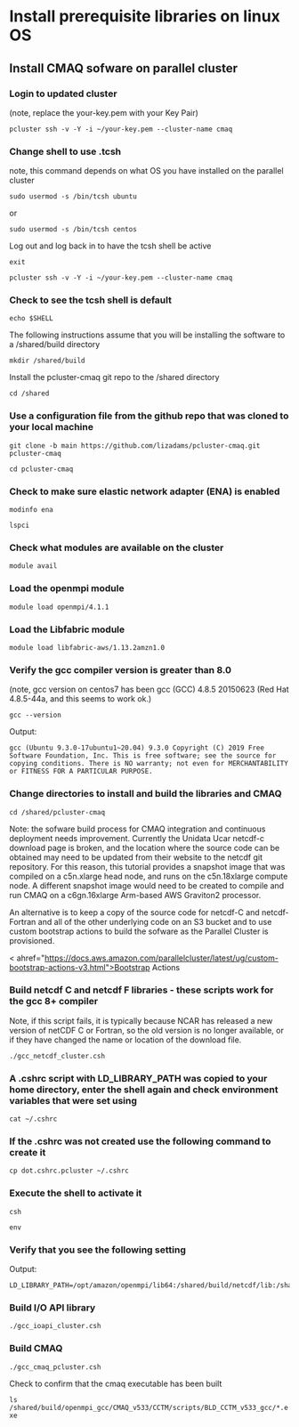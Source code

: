 # Install prerequisite libraries on linux OS

## Install CMAQ sofware on parallel cluster

### Login to updated cluster
(note, replace the your-key.pem with your Key Pair)

`pcluster ssh -v -Y -i ~/your-key.pem --cluster-name cmaq`


### Change shell to use .tcsh
note, this command depends on what OS you have installed on the parallel cluster

`sudo usermod -s /bin/tcsh ubuntu`

or

`sudo usermod -s /bin/tcsh centos`

Log out and log back in to have the tcsh shell be active

`exit`

`pcluster ssh -v -Y -i ~/your-key.pem --cluster-name cmaq`

### Check to see the tcsh shell is default

`echo $SHELL`


The following instructions assume that you will be installing the software to a /shared/build directory

`mkdir /shared/build`

Install the pcluster-cmaq git repo to the /shared directory

`cd /shared`

### Use a configuration file from the github repo that was cloned to your local machine

`git clone -b main https://github.com/lizadams/pcluster-cmaq.git pcluster-cmaq`


`cd pcluster-cmaq`

### Check to make sure elastic network adapter (ENA) is enabled

`modinfo ena`

`lspci`

### Check what modules are available on the cluster

`module avail`

### Load the openmpi module

`module load openmpi/4.1.1`

### Load the Libfabric module

`module load libfabric-aws/1.13.2amzn1.0`

### Verify the gcc compiler version is greater than 8.0
(note, gcc version on centos7 has been gcc (GCC) 4.8.5 20150623 (Red Hat 4.8.5-44a, and this seems to work ok.)

`gcc --version`

Output:

```
gcc (Ubuntu 9.3.0-17ubuntu1~20.04) 9.3.0 Copyright (C) 2019 Free Software Foundation, Inc. This is free software; see the source for copying conditions. There is NO warranty; not even for MERCHANTABILITY or FITNESS FOR A PARTICULAR PURPOSE.
```

### Change directories to install and build the libraries and CMAQ

`cd /shared/pcluster-cmaq`

Note: the sofware build process for CMAQ integration and continuous deployment needs improvement.
Currently the Unidata Ucar netcdf-c download page is broken, and the location where the source code can be obtained may need to be updated from their  website to the netcdf git repository.
For this reason, this tutorial provides a snapshot image that was compiled on a c5n.xlarge head node, and runs on the c5n.18xlarge compute node.
A different snapshot image would need to be created to compile and run CMAQ on a c6gn.16xlarge Arm-based AWS Graviton2 processor.

An alternative is to keep a copy of the source code for netcdf-C and netcdf-Fortran and all of the other underlying code on an S3 bucket and to use custom bootstrap actions to build the sofware as the Parallel Cluster is provisioned.  

< ahref="https://docs.aws.amazon.com/parallelcluster/latest/ug/custom-bootstrap-actions-v3.html">Bootstrap Actions</a>

### Build netcdf C and netcdf F libraries - these scripts work for the gcc 8+ compiler
Note, if this script fails, it is typically because NCAR has released a new version of netCDF C or Fortran, so the old version is no longer available, or if they have changed the name or location of the download file. 


`./gcc_netcdf_cluster.csh`

### A .cshrc script with LD_LIBRARY_PATH was copied to your home directory, enter the shell again and check environment variables that were set using

`cat ~/.cshrc`

### If the .cshrc was not created use the following command to create it

`cp dot.cshrc.pcluster ~/.cshrc`


### Execute the shell to activate it

`csh`

`env`

### Verify that you see the following setting

Output:

```
LD_LIBRARY_PATH=/opt/amazon/openmpi/lib64:/shared/build/netcdf/lib:/shared/build/netcdf/lib
```

### Build I/O API library

`./gcc_ioapi_cluster.csh`

### Build CMAQ

`./gcc_cmaq_pcluster.csh`

Check to confirm that the cmaq executable has been built

`ls /shared/build/openmpi_gcc/CMAQ_v533/CCTM/scripts/BLD_CCTM_v533_gcc/*.exe`
